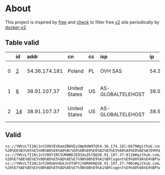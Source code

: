 
# About

This project is inspired by [free](https://github.com/freefq/free) and [check](https://github.com/yeahwu/check) to filter free [v2](https://github.com/v2fly/v2ray-core) site periodically by [docker-v2](https://hub.docker.com/r/v2ray/official)

    

## Table valid
|    | id                   | addr          | cn            | cc   | isp               | ip            | chatgpt          |
|---:|:---------------------|:--------------|:--------------|:-----|:------------------|:--------------|:-----------------|
|  0 | [2](config/2.json)   | 54.36.174.181 | Poland        | PL   | OVH SAS           | 54.36.174.181 | Yes (Region: FR) |
|  1 | [6](config/6.json)   | 38.91.107.37  | United States | US   | AS-GLOBALTELEHOST | 38.91.107.37  | Yes (Region: US) |
|  2 | [14](config/14.json) | 38.91.107.37  | United States | US   | AS-GLOBALTELEHOST | 38.91.107.37  | Yes (Region: US) |

## Valid
```
ss://YWVzLTI1Ni1nY206VEV6amZBWXEySWp0dW9T@54.36.174.181:6679#github.com/freefq%20-%20%E6%B3%95%E5%9B%BD%E6%A0%BC%E6%8B%89%E6%B2%83%E5%88%A9%E8%AE%B7OVH%E6%95%B0%E6%8D%AE%E4%B8%AD%E5%BF%83%202
ss://YWVzLTI1Ni1nY206Y2RCSURWNDJEQ3duZklO@38.91.107.37:8118#github.com/freefq%20-%20%E7%BE%8E%E5%9B%BD%E5%8D%8E%E7%9B%9B%E9%A1%BFCogent%E9%80%9A%E4%BF%A1%E5%85%AC%E5%8F%B8%206
ss://YWVzLTI1Ni1nY206UmV4bkJnVTdFVjVBRHhH@38.91.107.37:7001#github.com/freefq%20-%20%E7%BE%8E%E5%9B%BD%E5%8D%8E%E7%9B%9B%E9%A1%BFCogent%E9%80%9A%E4%BF%A1%E5%85%AC%E5%8F%B8%2014
```

